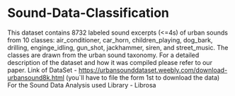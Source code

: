 # Sound-Data-Classification
This dataset contains 8732 labeled sound excerpts (<=4s) of urban sounds from 10 classes: air_conditioner, car_horn, children_playing, dog_bark, drilling, enginge_idling, gun_shot, jackhammer, siren, and street_music. The classes are drawn from the urban sound taxonomy. For a detailed description of the dataset and how it was compiled please refer to our paper.
Link of DataSet - https://urbansounddataset.weebly.com/download-urbansound8k.html (you`ll have to file the form 1st to download the data)
For the Sound Data Analysis used Library - Librosa
